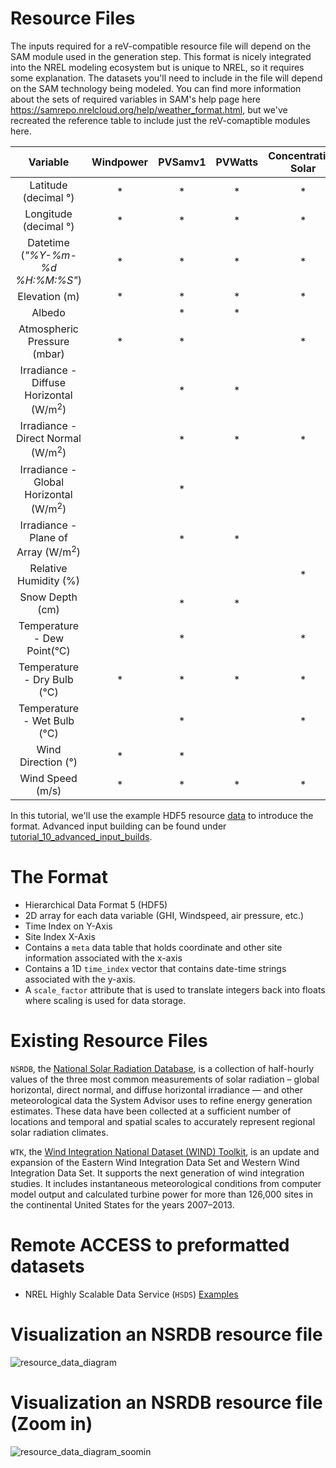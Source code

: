 Resource Files
===
The inputs required for a reV-compatible resource file will depend on the SAM module used in the generation step. This format is nicely integrated into the NREL modeling ecosystem but is unique to NREL, so it requires some explanation. The datasets you'll need to include in the file will depend on the SAM technology being modeled. You can find more information about the sets of required variables in SAM's help page here https://samrepo.nrelcloud.org/help/weather_format.html, but we've recreated the reference table to include just the reV-comaptible modules here.

<table align="center">
  <thead>
    <tr>
      <th>Variable</th>
      <th>Windpower</th>
      <th>PVSamv1</th>
      <th>PVWatts</th>
      <th>Concentrating Solar</th>
      <th>Geothermal</th>
  </tr>
  </thead>

  <tbody align="center">
    <tr><td>Latitude (decimal &deg;)</td>
      <td>*</td><td>*</td><td>*</td><td>*</td><td>*</td>
    </tr>
    <tr><td>Longitude (decimal &deg;)</td>
      <td>*</td><td>*</td><td>*</td><td>*</td><td>*</td>
    </tr>
    <tr><td>Datetime (<i>"%Y-%m-%d %H:%M:%S"</i>)</td>
      <td>*</td><td>*</td><td>*</td><td>*</td><td>*</td>
    </tr>
    <tr><td>Elevation (m)</td>
      <td>*</td><td>*</td><td>*</td><td>*</td><td></td>
    </tr>
    <tr><td>Albedo</td>
      <td></td><td>*</td><td>*</td><td></td><td></td>
    </tr>
    <tr><td>Atmospheric Pressure (mbar)</td>
      <td>*</td><td>*</td><td></td><td>*</td><td>*</td>
    </tr>
    <tr><td>Irradiance - Diffuse Horizontal (W/m<sup>2</sup>)</td>
      <td></td><td>*</td><td>*</td><td></td><td></td>
    </tr>
    <tr><td>Irradiance - Direct Normal (W/m<sup>2</sup>)</td>
      <td></td><td>*</td><td>*</td><td>*</td><td></td>
    </tr>
    <tr><td>Irradiance - Global Horizontal (W/m<sup>2</sup>)</td>
      <td></td><td>*</td><td></td><td></td><td></td>
    </tr>
    <tr><td>Irradiance - Plane of Array (W/m<sup>2</sup>)</td>
      <td></td><td>*</td><td>*</td><td></td><td></td>
    </tr>
    <tr><td>Relative Humidity (%)</td>
      <td></td><td></td><td></td><td>*</td><td>*</td>
    </tr>
    <tr><td>Snow Depth (cm)</td>
      <td></td><td>*</td><td>*</td><td></td><td></td>
    </tr>
    <tr><td>Temperature - Dew Point(&deg;C)</td>
      <td></td><td>*</td><td></td><td>*</td><td></td>
    </tr> 
    <tr><td>Temperature - Dry Bulb (&deg;C)</td>
      <td>*</td><td>*</td><td>*</td><td>*</td><td>*</td>
    </tr>
    <tr><td>Temperature - Wet Bulb (&deg;C)</td>
      <td></td><td>*</td><td></td><td>*</td><td>*</td>
    </tr>
    <tr><td>Wind Direction (&deg;)</td>
      <td>*</td><td>*</td><td></td><td></td><td></td>
    </tr>
    <tr><td>Wind Speed (m/s)</td>
      <td>*</td><td>*</td><td>*</td><td>*</td><td></td>
    </tr>
  </tbody>
</table>

In this tutorial, we'll use the example HDF5 resource [data](../../data/resources/) to introduce the format. Advanced input building can be found under [tutorial_10_advanced_input_builds](../../tutorial_10_advanced_input_builds/README.md). 

The Format
===
- Hierarchical Data Format 5 (HDF5)
- 2D array for each data variable (GHI, Windspeed, air pressure, etc.)
- Time Index on Y-Axis
- Site Index X-Axis
- Contains a `meta` data table that holds coordinate and other site information associated with the x-axis
- Contains a 1D `time_index` vector that contains date-time strings associated with the y-axis.
- A `scale_factor` attribute that is used to translate integers back into floats where scaling is used for data storage.


Existing Resource Files
===
`NSRDB`, the [National Solar Radiation Database](https://registry.opendata.aws/nrel-pds-nsrdb/), is a collection of half-hourly values of the three most common measurements of solar radiation – global horizontal, direct normal, and diffuse horizontal irradiance — and other meteorological data the System Advisor uses to refine energy generation estimates. These data have been collected at a sufficient number of locations and temporal and spatial scales to accurately represent regional solar radiation climates.

`WTK`, the [Wind Integration National Dataset (WIND) Toolkit](https://registry.opendata.aws/nrel-pds-wtk/), is an update and expansion of the Eastern Wind Integration Data Set and Western Wind Integration Data Set. It supports the next generation of wind integration studies. It includes instantaneous meteorological conditions from computer model output and calculated turbine power for more than 126,000 sites in the continental United States for the years 2007–2013. 

Remote ACCESS to preformatted datasets
===
  - NREL Highly Scalable Data Service (`HSDS`) [Examples](https://github.com/NREL/hsds-examples)

Visualization an NSRDB resource file
===
![resource_data_diagram](https://github.com/user-attachments/assets/7b14b266-3e81-4046-b2cb-b97566253b7d)


Visualization an NSRDB resource file (Zoom in)
===
![resource_data_diagram_soomin](https://github.com/user-attachments/assets/6064d31a-cc45-4569-833c-95a94944ea40)
